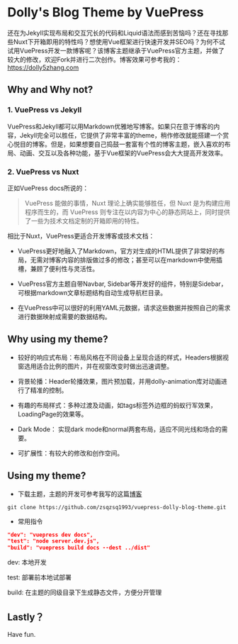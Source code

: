 # Dolly's Blog Theme by VuePress

还在为Jekyll实现布局和交互冗长的代码和Liquid语法而感到苦恼吗？还在寻找那些Nuxt下开箱即用的特性吗？想使用Vue框架进行快速开发并SEO吗？为何不试试用VuePress开发一款博客呢？该博客主题继承于VuePress官方主题，并做了较大的修改，欢迎Fork并进行二次创作。博客效果可参考我的：https://dolly5zhang.com	

## Why and Why not?

### 1. VuePress vs Jekyll

VuePress和Jekyll都可以用Markdown优雅地写博客。如果只在意于博客的内容，Jekyll完全可以胜任，它提供了非常丰富的theme，稍作修改就能搭建一个赏心悦目的博客。但是，如果想要自己捣鼓一套富有个性的博客主题，嵌入喜欢的布局、动画、交互以及各种功能，基于Vue框架的VuePress会大大提高开发效率。

### 2. VuePress vs Nuxt

正如VuePress docs所说的：

> VuePress 能做的事情，Nuxt 理论上确实能够胜任，但 Nuxt 是为构建应用程序而生的，而 VuePress 则专注在以内容为中心的静态网站上，同时提供了一些为技术文档定制的开箱即用的特性。

相比于Nuxt，VuePress更适合开发博客或技术文档：

* VuePress更好地融入了Markdown，官方对生成的HTML提供了非常好的布局，无需对博客内容的排版做过多的修改；甚至可以在markdown中使用插槽，兼顾了便利性与灵活性。

* VuePress官方主题自带Navbar, Sidebar等开发好的组件，特别是Sidebar，可根据markdown文章标题结构自动生成导航栏目录。

* 在VuePress中可以很好的利用YAML元数据，请求这些数据并按照自己的需求进行数据映射成需要的数据结构。

## Why using my theme?

* 较好的响应式布局：布局风格在不同设备上呈现合适的样式，Headers根据视窗选用适合比例的图片，并在视窗改变时做出迅速调整。

* 背景轮播：Header轮播效果，图片预加载，并用dolly-animation库对动画进行了精准的控制。

* 有趣的布局样式：多种过渡及动画，如tags标签外边框的蚂蚁行军效果，LoadingPage的效果等。

* Dark Mode： 实现dark mode和normal两套布局，适应不同光线和场合的需要。

* 可扩展性：有较大的修改和创作空间。

## Using my theme?

* 下载主题，主题的开发可参考我写的这篇[博客]([http://localhost:8080/blogs/2020/2020-06-13/VuePress%E6%90%AD%E5%BB%BA%E5%8D%9A%E5%AE%A2%E5%B0%8F%E7%BB%93.html](http://localhost:8080/blogs/2020/2020-06-13/VuePress搭建博客小结.html))

```
git clone https://github.com/zsqzsq1993/vuepress-dolly-blog-theme.git
```

* 常用指令

```json
"dev": "vuepress dev docs",
"test": "node server.dev.js",
"build": "vuepress build docs --dest ../dist"
```

dev: 本地开发

test: 部署前本地试部署

build: 在主题的同级目录下生成静态文件，方便分开管理 

## Lastly？

Have fun.